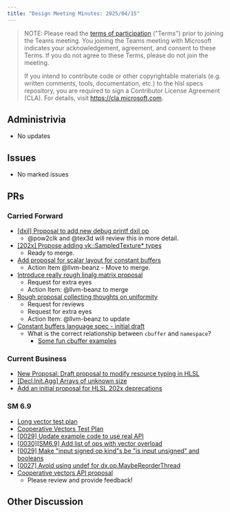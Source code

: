```yaml
---
title: "Design Meeting Minutes: 2025/04/15"
---
```


> NOTE: Please read the [terms of participation](DesignMeetingTerms.txt)
> ("Terms") prior to joining the Teams meeting.  You joining the Teams meeting
> with Microsoft indicates your acknowledgement, agreement, and consent to these
> Terms.  If you do not agree to these Terms, please do not join the meeting.
>
> If you intend to contribute code or other copyrightable materials (e.g.
> written comments, tools, documentation, etc.)  to the hlsl specs repository,
> you are required to sign a Contributor License Agreement (CLA).  For details,
> visit https://cla.microsoft.com.

## Administrivia
* No updates

## Issues
* No marked issues

## PRs

### Carried Forward

* [[dxil] Proposal to add new debug printf dxil op](https://github.com/microsoft/hlsl-specs/pull/324)
  * @pow2clk and @tex3d will review this in more detail.
* [[202x] Propose adding vk::SampledTexture* types](https://github.com/microsoft/hlsl-specs/pull/343)
  * Ready to merge.
* [Add proposal for scalar layout for constant buffers](https://github.com/microsoft/hlsl-specs/pull/317)
  * Action Item @llvm-beanz - Move to merge.
* [Introduce really rough linalg matrix proposal](https://github.com/microsoft/hlsl-specs/pull/404)
  * Request for extra eyes
  * Action Item: @llvm-beanz to merge
* [Rough proposal collecting thoughts on uniformity](https://github.com/microsoft/hlsl-specs/pull/405)
  * Request for reviews
  * Request for extra eyes
  * Action Item: @llvm-beanz to update
* [Constant buffers language spec - initial draft](https://github.com/microsoft/hlsl-specs/pull/419)
  * What is the correct relationship between `cbuffer` and `namespace`?
    * [Some fun cbuffer examples](https://godbolt.org/z/GcKes6Eeh)

### Current Business
* [New Proposal: Draft proposal to modify resource typing in HLSL](https://github.com/microsoft/hlsl-specs/pull/461)
* [[Decl.Init.Agg] Arrays of unknown size](https://github.com/microsoft/hlsl-specs/pull/469)
* [Add an initial proposal for HLSL 202x deprecations](https://github.com/microsoft/hlsl-specs/pull/488)

### SM 6.9

* [Long vector test plan](https://github.com/microsoft/hlsl-specs/pull/421)
* [Cooperative Vectors Test Plan](https://github.com/microsoft/hlsl-specs/pull/428)
* [[0029] Update example code to use real API](https://github.com/microsoft/hlsl-specs/pull/472)
* [[0030][SM6.9] Add list of ops with vector overload](https://github.com/microsoft/hlsl-specs/pull/481)
* [[0029] Make "input signed op kind"s be "is input unsigned" and booleans](https://github.com/microsoft/hlsl-specs/pull/483)
* [[0027] Avoid using undef for dx.op.MaybeReorderThread](https://github.com/microsoft/hlsl-specs/pull/487)
* [Cooperative vectors API proposal](https://github.com/microsoft/hlsl-specs/blob/main/proposals/0031-hlsl-vector-matrix-operations.md)
  * Please review and provide feedback!

## Other Discussion
